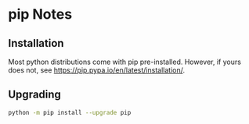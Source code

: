 # pip Notes


## Installation

Most python distributions come with pip pre-installed. However, if yours does not, see https://pip.pypa.io/en/latest/installation/.


## Upgrading

```sh
python -m pip install --upgrade pip
```
